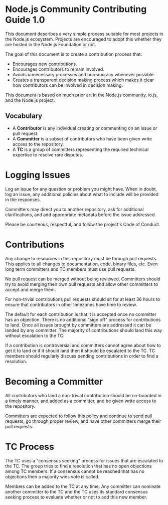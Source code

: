 # Node.js Community Contributing Guide 1.0

This document describes a very simple process suitable for most projects
in the Node.js ecosystem. Projects are encouraged to adopt this whether they
are hosted in the Node.js Foundation or not.

The goal of this document is to create a contribution process that:

* Encourages new contributions.
* Encourages contributors to remain involved.
* Avoids unnecessary processes and bureaucracy whenever possible.
* Creates a transparent decision making process which makes it clear how
contributors can be involved in decision making.

This document is based on much prior art in the Node.js community, io.js,
and the Node.js project.

## Vocabulary

* A **Contributor** is any individual creating or commenting on an issue or pull request.
* A **Committer** is a subset of contributors who have been given write access to the repository.
* A **TC** is a group of committers representing the required technical expertise to 
resolve rare disputes.

# Logging Issues

Log an issue for any question or problem you might have. When in doubt, log an issue, 
any additional policies about what to include will be provided in the responses.

Committers may direct you to another repository, ask for additional clarifications, and
add appropriate metadata before the issue addressed.

Please be courteous, respectful, and follow the project's Code of Conduct.

# Contributions

Any change to resources in this repository must be through pull requests. This applies to all changes
to documentation, code, binary files, etc. Even long term committers and TC members must use
pull requests.

No pull request can be merged without being reviewed. Committers should try to avoid merging
their own pull requests and allow other committers to accept and merge them.

For non-trivial contributions pull requests should sit for at least 36 hours to ensure that
contributors in other timezones have time to review.

The default for each contribution is that it is accepted once no committer has an objection.
There is no additional "sign off" process for contributions to land. Once all issues brought
by committers are addressed it can be landed by any committer. The majority of contributions
should land this way without escalation to the TC.

If a contribution is controversial and committers cannot agree about how to get it to land
or if it should land then it should be escalated to the TC. TC members should regularly
discuss pending contributions in order to find a resolution.

# Becoming a Committer

All contributors who land a non-trivial contribution should be on-boarded in a timely manner,
and added as a committer, and be given write access to the repository.

Committers are expected to follow this policy and continue to send pull requests, go through
proper review, and have other committers merge their pull requests.

# TC Process

The TC uses a "consensus seeking" process for issues that are escalated to the TC. 
The group tries to find a resolution that has no open objections among TC members.
If a consensus cannot be reached that has no objections then a majority wins vote
is called.

Members can be added to the TC at any time. Any committer can nominate another committer
to the TC and the TC uses its standard consensus seeking process to evaluate whether or
not to add this new member.